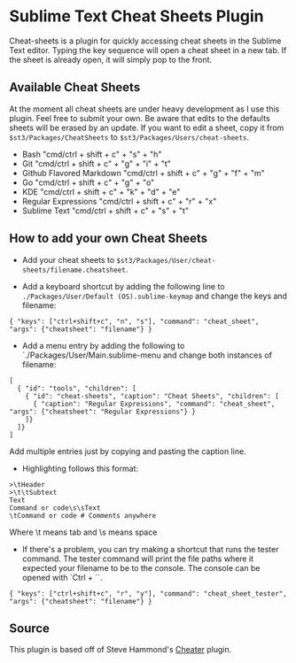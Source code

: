 # Sublime Text Cheat Sheets Plugin

Cheat-sheets is a plugin for quickly accessing cheat sheets in the Sublime Text editor. Typing the key sequence will open a cheat sheet in a new tab. If the sheet is already open, it will simply pop to the front.

## Available Cheat Sheets

At the moment all cheat sheets are under heavy development as I use this plugin. Feel free to submit your own. Be aware that edits to the defaults sheets will be erased by an update. If you want to edit a sheet, copy it from `$st3/Packages/CheatSheets` to `$st3/Packages/Users/cheat-sheets`.

* Bash "cmd/ctrl + shift + c" + "s" + "h"
* Git "cmd/ctrl + shift + c" + "g" + "i" + "t"
* Github Flavored Markdown "cmd/ctrl + shift + c" + "g" + "f" + "m"
* Go "cmd/ctrl + shift + c" + "g" + "o"
* KDE "cmd/ctrl + shift + c" + "k" + "d" + "e"
* Regular Expressions "cmd/ctrl + shift + c" + "r" + "x"
* Sublime Text "cmd/ctrl + shift + c" + "s" + "t"

## How to add your own Cheat Sheets

* Add your cheat sheets to `$st3/Packages/User/cheat-sheets/filename.cheatsheet`.

* Add a keyboard shortcut by adding the following line to `./Packages/User/Default (OS).sublime-keymap` and change the keys and filename:

```
{ "keys": ["ctrl+shift+c", "n", "s"], "command": "cheat_sheet", "args": {"cheatsheet": "filename"} }
```

* Add a menu entry by adding the following to `./Packages/User/Main.sublime-menu and change both instances of filename:

```
[
  { "id": "tools", "children": [
    { "id": "cheat-sheets", "caption": "Cheat Sheets", "children": [
      { "caption": "Regular Expressions", "command": "cheat_sheet", "args": {"cheatsheet": "Regular Expressions"} }
    ]}
  ]}
]

```
Add multiple entries just by copying and pasting the caption line.

* Highlighting follows this format:

```
>\tHeader
>\t\tSubtext
Text
Command or code\s\sText
\tCommand or code # Comments anywhere
```
Where \t means tab and \s means space

* If there's a problem, you can try making a shortcut that runs the tester command. The tester command will print the file paths where it expected your filename to be to the console. The console can be opened with `Ctrl + \``.

```
{ "keys": ["ctrl+shift+c", "r", "y"], "command": "cheat_sheet_tester", "args": {"cheatsheet": "filename"} }
```

## Source
This plugin is based off of Steve Hammond's [Cheater](https://github.com/shammond42/cheater) plugin.